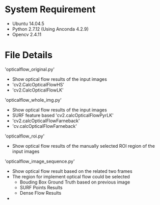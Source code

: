 # System Requirement
- Ubuntu 14.04.5
- Python 2.7.12 (Using Anconda 4.2.9)
- Opencv 2.4.11

# File Details
'opticalflow_original.py'
- Show optical flow results of the input images
- 'cv2.CalcOpticalFlowHS'
- 'cv2.CalcOpticalFlowLK'

'opticalflow\_whole\_img.py'
- Show optical flow results of the input images
- SURF feature based 'cv2.calcOpticalFlowPyrLK'
- 'cv2.calcOpticalFlowFarneback'
- 'cv.calcOpticalFlowFarneback'

'opticalflow_roi.py'
- Show optical flow results of the manually selected ROI region of the input images

'opticalflow_image_sequence.py'
- Show optical flow result based on the related two frames
- The region for implement optical flow could be selected 
	- Bouding Box Ground Truth based on previous image
	- SURF Points Results
	- Dense Flow Results
- 

